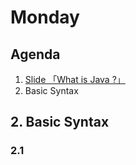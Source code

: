 # Monday

## Agenda
  1. [Slide 「What is Java ?」](https://docs.google.com/presentation/d/1d8TF1DyIyE2U7JWaO2YCrFvYgFtr6xHDZ2PsUaZDZuk/edit?usp=sharing)
  2. Basic Syntax

## 2. Basic Syntax

  ### 2.1 
